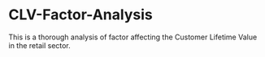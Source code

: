 # CLV-Factor-Analysis
This is a thorough analysis of factor affecting the Customer Lifetime Value in the retail sector.
